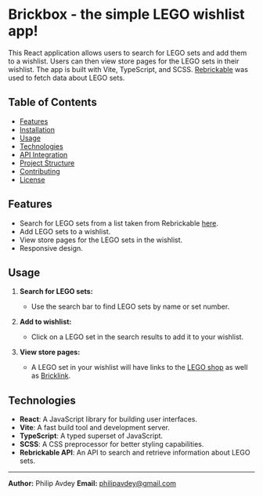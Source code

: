 # Brickbox - the simple LEGO wishlist app!

This React application allows users to search for LEGO sets and add them to a wishlist. Users can then view store pages for the LEGO sets in their wishlist. The app is built with Vite, TypeScript, and SCSS. [Rebrickable](https://rebrickable.com/home/) was used to fetch data about LEGO sets. 

## Table of Contents

- [Features](#features)
- [Installation](#installation)
- [Usage](#usage)
- [Technologies](#technologies)
- [API Integration](#api-integration)
- [Project Structure](#project-structure)
- [Contributing](#contributing)
- [License](#license)

## Features

- Search for LEGO sets from a list taken from Rebrickable [here](https://rebrickable.com/downloads/).
- Add LEGO sets to a wishlist.
- View store pages for the LEGO sets in the wishlist.
- Responsive design.

## Usage

1. **Search for LEGO sets:**
   - Use the search bar to find LEGO sets by name or set number.

2. **Add to wishlist:**
   - Click on a LEGO set in the search results to add it to your wishlist.

3. **View store pages:**
   - A LEGO set in your wishlist will have links to the [LEGO shop](https://www.lego.com/en-au) as well as [Bricklink](https://www.bricklink.com/v2/main.page).

## Technologies

- **React**: A JavaScript library for building user interfaces.
- **Vite**: A fast build tool and development server.
- **TypeScript**: A typed superset of JavaScript.
- **SCSS**: A CSS preprocessor for better styling capabilities.
- **Rebrickable API**: An API to search and retrieve information about LEGO sets.

---

**Author:** Philip Avdey
**Email:** philipavdey@gmail.com
